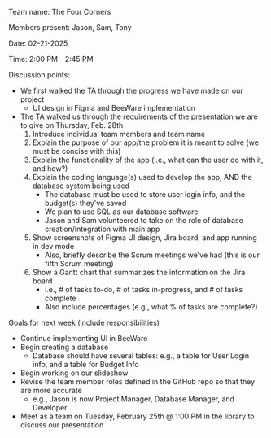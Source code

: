 Team name: The Four Corners

Members present: Jason, Sam, Tony

Date: 02-21-2025

Time: 2:00 PM - 2:45 PM

Discussion points:

* We first walked the TA through the progress we have made on our project
  * UI design in Figma and BeeWare implementation
* The TA walked us through the requirements of the presentation we are to give on Thursday, Feb. 28th
  1. Introduce individual team members and team name
  2. Explain the purpose of our app/the problem it is meant to solve (we must be concise with this)
  3. Explain the functionality of the app (i.e., what can the user do with it, and how?)
  4. Explain the coding language(s) used to develop the app, AND the database system being used
     - The database must be used to store user login info, and the budget(s) they've saved
     - We plan to use SQL as our database software
     - Jason and Sam volunteered to take on the role of database creation/integration with main app
  5. Show screenshots of Figma UI design, Jira board, and app running in dev mode
     - Also, briefly describe the Scrum meetings we've had (this is our fifth Scrum meeting)
  6. Show a Gantt chart that summarizes the information on the Jira board
     - i.e., # of tasks to-do, # of tasks in-progress, and # of tasks complete
     - Also include percentages (e.g., what % of tasks are complete?)

Goals for next week (include responsibilities)

* Continue implementing UI in BeeWare
* Begin creating a database
  - Database should have several tables: e.g., a table for User Login info, and a table for Budget Info
* Begin working on our slideshow
* Revise the team member roles defined in the GitHub repo so that they are more accurate
  - e.g., Jason is now Project Manager, Database Manager, and Developer
* Meet as a team on Tuesday, February 25th @ 1:00 PM in the library to discuss our presentation

